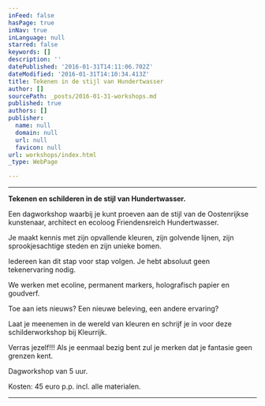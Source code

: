 ```yaml
---
inFeed: false
hasPage: true
inNav: true
inLanguage: null
starred: false
keywords: []
description: ''
datePublished: '2016-01-31T14:11:06.702Z'
dateModified: '2016-01-31T14:10:34.413Z'
title: Tekenen in de stijl van Hundertwasser
author: []
sourcePath: _posts/2016-01-31-workshops.md
published: true
authors: []
publisher:
  name: null
  domain: null
  url: null
  favicon: null
url: workshops/index.html
_type: WebPage

---
```

****

**Tekenen en schilderen in
de stijl van Hundertwasser.**

Een dagworkshop
waarbij je kunt proeven aan de stijl van de Oostenrijkse kunstenaar, architect
en ecoloog Friendensreich Hundertwasser.

Je maakt kennis
met zijn opvallende kleuren, zijn golvende lijnen, zijn sprookjesachtige steden
en zijn unieke bomen.

Iedereen kan dit
stap voor stap volgen. Je hebt absoluut geen tekenervaring nodig.

We werken met
ecoline, permanent markers, holografisch papier en goudverf.

Toe aan iets
nieuws? Een nieuwe beleving, een andere ervaring?

Laat je meenemen
in de wereld van kleuren en schrijf je in voor deze schilderworkshop bij Kleurrijk. 

Verras jezelf!!!
Als je eenmaal bezig bent zul je merken dat je fantasie geen grenzen kent.

Dagworkshop van 5
uur.

Kosten: 45 euro
p.p. incl. alle materialen.

****